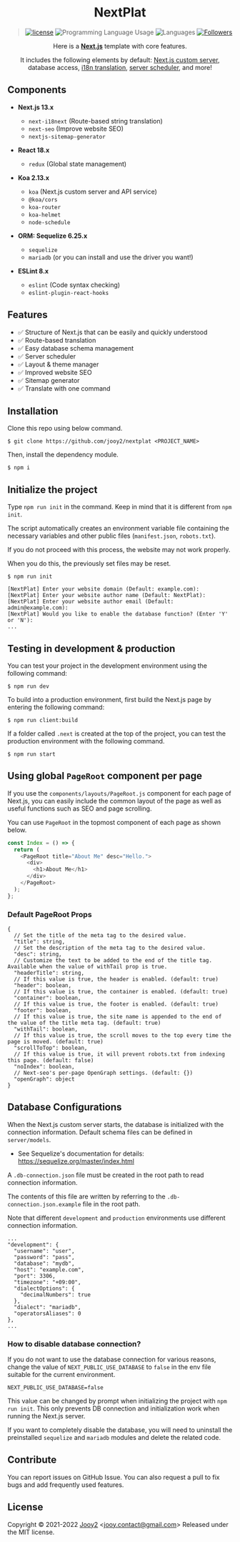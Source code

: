 <div align="center">

# NextPlat

> [![license](https://img.shields.io/badge/license-MIT-blue.svg)](https://github.com/jooy2/nextplat/blob/master/LICENSE) ![Programming Language Usage](https://img.shields.io/github/languages/top/jooy2/nextplat) ![Languages](https://img.shields.io/github/languages/count/jooy2/nextplat) [![Followers](https://img.shields.io/github/followers/jooy2?style=social)](https://github.com/jooy2)

Here is a **[Next.js](https://nextjs.org)** template with core features.

It includes the following elements by default: [Next.js custom server](https://nextjs.org/docs/advanced-features/custom-server), database access, [i18n translation](https://github.com/isaachinman/next-i18next), [server scheduler](https://github.com/node-schedule/node-schedule), and more!

</div>

## Components

- **Next.js 13.x**

  - `next-i18next` (Route-based string translation)
  - `next-seo` (Improve website SEO)
  - `nextjs-sitemap-generator`

- **React 18.x**

  - `redux` (Global state management)

- **Koa 2.13.x**

  - `koa` (Next.js custom server and API service)
  - `@koa/cors`
  - `koa-router`
  - `koa-helmet`
  - `node-schedule`

- **ORM: Sequelize 6.25.x**

  - `sequelize`
  - `mariadb` (or you can install and use the driver you want!)

- **ESLint 8.x**
  - `eslint` (Code syntax checking)
  - `eslint-plugin-react-hooks`

## Features

- ✅ Structure of Next.js that can be easily and quickly understood
- ✅ Route-based translation
- ✅ Easy database schema management
- ✅ Server scheduler
- ✅ Layout & theme manager
- ✅ Improved website SEO
- ✅ Sitemap generator
- ✅ Translate with one command

## Installation

Clone this repo using below command.

```shell
$ git clone https://github.com/jooy2/nextplat <PROJECT_NAME>
```

Then, install the dependency module.

```shell
$ npm i
```

## Initialize the project

Type `npm run init` in the command. Keep in mind that it is different from `npm init`.

The script automatically creates an environment variable file containing the necessary variables and other public files (`manifest.json`, `robots.txt`).

If you do not proceed with this process, the website may not work properly.

When you do this, the previously set files may be reset.

```shell
$ npm run init

[NextPlat] Enter your website domain (Default: example.com):
[NextPlat] Enter your website author name (Default: NextPlat):
[NextPlat] Enter your website author email (Default: admin@example.com):
[NextPlat] Would you like to enable the database function? (Enter 'Y' or 'N'):
...
```

## Testing in development & production

You can test your project in the development environment using the following command:

```shell
$ npm run dev
```

To build into a production environment, first build the Next.js page by entering the following command:

```shell
$ npm run client:build
```

If a folder called `.next` is created at the top of the project, you can test the production environment with the following command.

```shell
$ npm run start
```

## Using global `PageRoot` component per page

If you use the `components/layouts/PageRoot.js` component for each page of Next.js, you can easily include the common layout of the page as well as useful functions such as SEO and page scrolling.

You can use `PageRoot` in the topmost component of each page as shown below.

```javascript
const Index = () => {
  return (
    <PageRoot title="About Me" desc="Hello.">
      <div>
        <h1>About Me</h1>
      </div>
    </PageRoot>
  );
};
```

### Default PageRoot Props

```text
{
  // Set the title of the meta tag to the desired value.
  "title": string,
  // Set the description of the meta tag to the desired value.
  "desc": string,
  // Customize the text to be added to the end of the title tag. Available when the value of withTail prop is true.
  "headerTitle": string,
  // If this value is true, the header is enabled. (default: true)
  "header": boolean,
  // If this value is true, the container is enabled. (default: true)
  "container": boolean,
  // If this value is true, the footer is enabled. (default: true)
  "footer": boolean,
  // If this value is true, the site name is appended to the end of the value of the title meta tag. (default: true)
  "withTail": boolean,
  // If this value is true, the scroll moves to the top every time the page is moved. (default: true)
  "scrollToTop": boolean,
  // If this value is true, it will prevent robots.txt from indexing this page. (default: false)
  "noIndex": boolean,
  // Next-seo's per-page OpenGraph settings. (default: {})
  "openGraph": object
}
```

## Database Configurations

When the Next.js custom server starts, the database is initialized with the connection information. Default schema files can be defined in `server/models`.

- See Sequelize's documentation for details: https://sequelize.org/master/index.html

A `.db-connection.json` file must be created in the root path to read connection information.

The contents of this file are written by referring to the `.db-connection.json.example` file in the root path.

Note that different `development` and `production` environments use different connection information.

```text
...
"development": {
  "username": "user",
  "password": "pass",
  "database": "mydb",
  "host": "example.com",
  "port": 3306,
  "timezone": "+09:00",
  "dialectOptions": {
    "decimalNumbers": true
  },
  "dialect": "mariadb",
  "operatorsAliases": 0
},
...
```

### How to disable database connection?

If you do not want to use the database connection for various reasons, change the value of `NEXT_PUBLIC_USE_DATABASE` to `false` in the env file suitable for the current environment.

```text
NEXT_PUBLIC_USE_DATABASE=false
```

This value can be changed by prompt when initializing the project with `npm run init`. This only prevents DB connection and initialization work when running the Next.js server.

If you want to completely disable the database, you will need to uninstall the preinstalled `sequelize` and `mariadb` modules and delete the related code.

## Contribute

You can report issues on GitHub Issue. You can also request a pull to fix bugs and add frequently used features.

## License

Copyright © 2021-2022 [Jooy2](https://jooy2.com) <[jooy.contact@gmail.com](mailto:jooy.contact@gmail.com)> Released under the MIT license.
